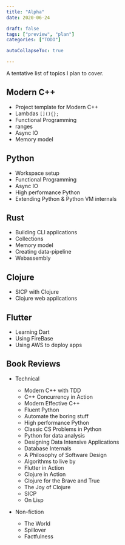 ```yaml
---
title: "Alpha"
date: 2020-06-24

draft: false
tags: ["preview", "plan"]
categories: ["TODO"]

autoCollapseToc: true

---
```


A tentative list of topics I plan to cover.

## Modern C++

* Project template for Modern C++
* Lambdas `[](){};`
* Functional Programming
* ranges
* Async IO
* Memory model

## Python

* Workspace setup
* Functional Programming
* Async IO
* High performance Python
* Extending Python & Python VM internals

## Rust

* Building CLI applications
* Collections
* Memory model
* Creating data-pipeline
* Webassembly

## Clojure

* SICP with Clojure
* Clojure web applications

## Flutter

* Learning Dart
* Using FireBase
* Using AWS to deploy apps

## Book Reviews

- Technical
    * Modern C++ with TDD
    * C++ Concurrency in Action
    * Modern Effective C++
    * Fluent Python
    * Automate the boring stuff
    * High performance Python
    * Classic CS Problems in Python
    * Python for data analysis
    * Designing Data Intensive Applications
    * Database Internals
    * A Philosophy of Software Design
    * Algorithms to live by
    * Flutter in Action
    * Clojure in Action
    * Clojure for the Brave and True
    * The Joy of Clojure
    * SICP
    * On Lisp

- Non-fiction

    * The World
    * Spillover
    * Factfulness
